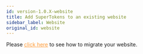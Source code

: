 ```yaml
---
id: version-1.0.X-website
title: Add SuperTokens to an existing website
sidebar_label: Website
original_id: website
---
```


Please <a href="https://supertokens.github.io/supertokens-website/docs/migration/migration" target="_blank" style="color: #ff9933">click here</a> to see how to migrate your website.

